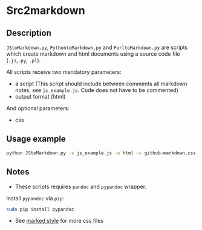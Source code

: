 # Src2markdown

## Description

`JStoMarkdown.py`, `PythontoMarkdown.py` and `PerltoMarkdown.py` are scripts which create markdown and html documents using a source code file (`.js`,`.py`, `.pl`).

All scripts receive two mandatory parameters:

- a script (This script should include between comments all markdown notes, see `js_example.js`. Code does not have to be commented)
- output format (html)

And optional parameters:

- css


## Usage example

```bash
python JStoMarkdown.py -s js_example.js -o html -c github-markdown.css
```

## Notes

- These scripts requires `pandoc` and `pypandoc` wrapper.

Install `pypandoc` via `pip`:

```bash
sudo pip install pypandoc
```

- See [marked style](http://markedstyle.com/) for more css files


